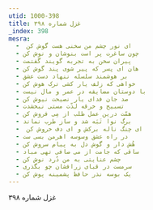 ```yaml
---
utid: 1000-398
title: غزل شماره ۳۹۸
_index: 398
mesra:
  - ‌ ای نور چشم من سخنی هست گوش کن
  - چون ساغرت پر است بنوشان و نوش کن
  - پیران سخن به تجربه گویند گفتمت
  - هان ای پسر که پیر شوی پند گوش کن
  - بر هوشمند سلسله ننهاد دست عشق
  - خواهی که زلف یار کشی ترک هوش کن
  - با دوستان مضایقه در عمر و مال نیست
  - صد جان فدای یار نصیحت نیوش کن
  - تسبیح و خرقه لذّت مستی نبخشدت
  - همّت درین عمل طلب از مِی فروش کن
  - برگ نوا تَبَه شد و ساز طرب نماند
  - ‌ ای چنگ ناله برکش و ای دف خروش کن
  - در راه عشق وسوسه اهرمن بسی ست
  - هُش دار و گوش دل به پیام سروش کن
  - ساقی که جامت از می صافی تهی مباد
  - چشم عنایتی به من دُرد نوش کن
  - سرمست در قبای زرافشان چو بگذری
  - یک بوسه نذر حافظ پشمینه پوش کن
---
```

غزل شماره ۳۹۸
